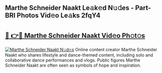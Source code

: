 ## Marthe Schneider Naakt Le𝚊k𝚎d N𝚞𝚍es - Part-BRI Photos Vid𝚎o Le𝚊ks 2fqY4

# <h2><a href="http://fb5a28.evod.top/?m=Marthe+Schneider+Naakt">🔗 👉🔴 Marthe Schneider Naakt Vid𝚎o Ph𝚘t𝚘s</a></h2>

[![Marthe Schneider Naakt N𝚞d𝚎s](https://i.imgur.com/8V9OHl7.gif)](http://fb5a28.evod.top/?m=Marthe+Schneider+Naakt)
Online content creator Marthe Schneider Naakt who shares lifestyle and dance-themed content, including solo and collaborative dance performances and vlogs. Public figures Marthe Schneider Naakt are often seen as symbols of hope and inspiration. 
